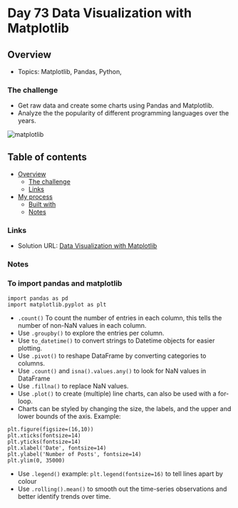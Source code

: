 # Day 73 Data Visualization with Matplotlib

## Overview

- Topics: Matplotlib, Pandas, Python,  

### The challenge

- Get raw data and create some charts using Pandas and Matplotlib.
- Analyze the the popularity of different programming languages over the years.

![matplotlib](https://github.com/Mikerniker/100_Days_of_Python/assets/63586831/eabc2da0-d7a9-47ed-b3b7-4d5b42f146c4)


## Table of contents

- [Overview](#overview)
  - [The challenge](#the-challenge)
  - [Links](#links)
- [My process](#my-process)
  - [Built with](#built-with)
  - [Notes](#notes)

### Links

- Solution URL: [Data Visualization with Matplotlib](https://github.com/Mikerniker/100_Days_of_Python/tree/main/Day73)


### Notes

### To import pandas and matplotlib

```
import pandas as pd
import matplotlib.pyplot as plt
```

- ```.count()``` To count the number of entries in each column, this tells the number of non-NaN values in each column.
- Use ```.groupby()``` to explore the entries per column.
- Use ```to_datetime()``` to convert strings to Datetime objects for easier plotting.
- Use ```.pivot()``` to reshape DataFrame by converting categories to columns.
- Use ```.count()``` and ```isna().values.any()``` to look for NaN values in DataFrame
- Use ```.fillna()``` to replace NaN values.
- Use ```.plot()``` to create (multiple) line charts, can also be used with a for-loop.
- Charts can be styled by changing the size, the labels, and the upper and lower bounds of the axis. Example:
```   
plt.figure(figsize=(16,10))
plt.xticks(fontsize=14)
plt.yticks(fontsize=14)
plt.xlabel('Date', fontsize=14)
plt.ylabel('Number of Posts', fontsize=14)
plt.ylim(0, 35000)
```
- Use ```.legend()``` example: ```plt.legend(fontsize=16)``` to tell lines apart by colour
- Use ```.rolling().mean()``` to smooth out the time-series observations and better identify trends over time.
